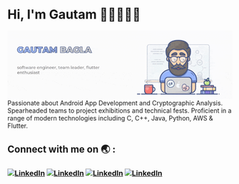 <!--
**gautambagla/gautambagla** is a ✨ _special_ ✨ repository because its `README.md` (this file) appears on your GitHub profile.

Here are some ideas to get you started:

- 🔭 I’m currently working on ...
- 🌱 I’m currently learning ...
- 👯 I’m looking to collaborate on ...
- 🤔 I’m looking for help with ...
- 💬 Ask me about ...
- 📫 How to reach me: ...
- 😄 Pronouns: ...
- ⚡ Fun fact: ...
-->
# Hi, I'm Gautam 👋🏻👨🏻‍💻
<img src = "https://github.com/gautambagla/gautambagla/blob/master/GB_bio.gif" alt = "briefing Me alongside a very real illustration of My 24hrs" align = "middle">
Passionate about Android App Development and Cryptographic Analysis. Spearheaded teams to project exhibitions and technical fests. Proficient in a range of modern technologies including C, C++, Java, Python, AWS & Flutter.


## Connect with me on :earth_asia: :
### <a href = "https://www.linkedin.com/in/gautambagla/"><img src ="https://lh3.googleusercontent.com/fqYJHtyzZzA4vacRzeJoB93QNvA5-mvR-8UB5oVLxdYDSTpfLp_KgYD4IqVGJUgFEJo" alt = "LinkedIn" width = "40"></a> <a href = "https://www.hackerrank.com/gautam_bagla_ec1"><img src ="https://upload.wikimedia.org/wikipedia/commons/4/40/HackerRank_Icon-1000px.png" alt = "LinkedIn" height = "40"></a>  <a href = "https://twitter.com/GautamBagla"><img src ="https://upload.wikimedia.org/wikipedia/en/thumb/9/9f/Twitter_bird_logo_2012.svg/800px-Twitter_bird_logo_2012.svg.png" alt = "LinkedIn" height = "40"></a> <a href = "https://www.hackerearth.com/@gautambagla"><img src ="https://media-fastly.hackerearth.com/media/companies/e8e3f0f-he.png" alt = "LinkedIn" height = "40"></a>

